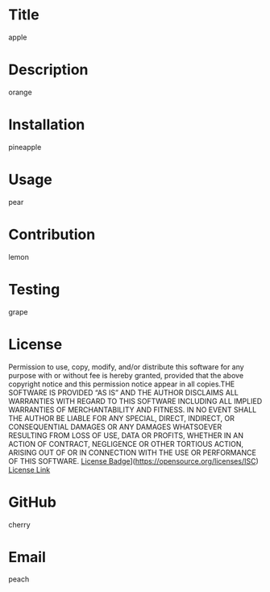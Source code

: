 
# Title
apple
# Description
orange
# Installation
pineapple
# Usage
pear
# Contribution
lemon
# Testing
grape
# License
Permission to use, copy, modify, and/or distribute this software for any purpose with or without fee is hereby granted, provided that the above copyright notice and this permission notice appear in all copies.THE SOFTWARE IS PROVIDED “AS IS” AND THE AUTHOR DISCLAIMS ALL WARRANTIES WITH REGARD TO THIS SOFTWARE INCLUDING ALL IMPLIED WARRANTIES OF MERCHANTABILITY AND FITNESS. IN NO EVENT SHALL THE AUTHOR BE LIABLE FOR ANY SPECIAL, DIRECT, INDIRECT, OR CONSEQUENTIAL DAMAGES OR ANY DAMAGES WHATSOEVER RESULTING FROM LOSS OF USE, DATA OR PROFITS, WHETHER IN AN ACTION OF CONTRACT, NEGLIGENCE OR OTHER TORTIOUS ACTION, ARISING OUT OF OR IN CONNECTION WITH THE USE OR PERFORMANCE OF THIS SOFTWARE.
[License Badge](https://img.shields.io/badge/License-ISC-blue.svg)](https://opensource.org/licenses/ISC)
[License Link](https://opensource.org/license/isc-license-txt)
# GitHub
cherry
# Email
peach
